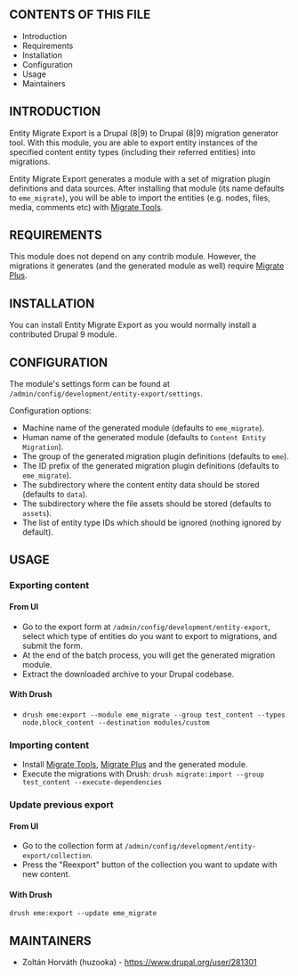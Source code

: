 CONTENTS OF THIS FILE
---------------------

 * Introduction
 * Requirements
 * Installation
 * Configuration
 * Usage
 * Maintainers


INTRODUCTION
------------

Entity Migrate Export is a Drupal (8|9) to Drupal (8|9) migration generator
tool. With this module, you are able to export entity instances of the specified
content entity types (including their referred entities) into migrations.

Entity Migrate Export generates a module with a set of migration plugin
definitions and data sources. After installing that module (its name defaults to
`eme_migrate`), you will be able to import the entities (e.g. nodes, files,
media, comments etc) with [Migrate Tools][1].


REQUIREMENTS
------------

This module does not depend on any contrib module. However, the migrations it
generates (and the generated module as well) require [Migrate Plus][2].


INSTALLATION
------------

You can install Entity Migrate Export as you would normally install a
contributed Drupal 9 module.


CONFIGURATION
-------------

The module's settings form can be found at
`/admin/config/development/entity-export/settings`.

Configuration options:
- Machine name of the generated module (defaults to `eme_migrate`).
- Human name of the generated module (defaults to `Content Entity Migration`).
- The group of the generated migration plugin definitions (defaults to `eme`).
- The ID prefix of the generated migration plugin definitions (defaults to
  `eme_migrate`).
- The subdirectory where the content entity data should be stored (defaults to
  `data`).
- The subdirectory where the file assets should be stored (defaults to
  `assets`).
- The list of entity type IDs which should be ignored (nothing ignored by
  default).


USAGE
-----

### Exporting content

#### From UI
- Go to the export form at `/admin/config/development/entity-export`, select
  which type of entities do you want to export to migrations, and submit the
  form.
- At the end of the batch process, you will get the generated migration module.
- Extract the downloaded archive to your Drupal codebase.

#### With Drush
- `drush eme:export --module eme_migrate --group test_content --types node,block_content --destination modules/custom`


### Importing content
- Install [Migrate Tools][1], [Migrate Plus][2] and the generated module.
- Execute the migrations with Drush:
  `drush migrate:import --group test_content --execute-dependencies`


### Update previous export

#### From UI
- Go to the collection form at `/admin/config/development/entity-export/collection`.
- Press the "Reexport" button of the collection you want to update with new content.

#### With Drush
`drush eme:export --update eme_migrate`

MAINTAINERS
-----------

* Zoltán Horváth (huzooka) - https://www.drupal.org/user/281301

[1]: https://drupal.org/node/2609548
[2]: https://drupal.org/node/2202391
